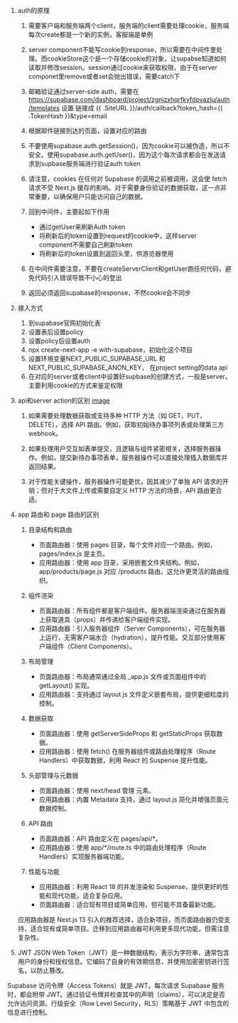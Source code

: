 1. auth的原理
    1. 需要客户端和服务端两个client，服务端的client需要处理cookie，服务端每次create都是一个新的实例，客服端是单例
    2. server component不能写cookie到response，所以需要在中间件里处理。而cookieStore这个是一个存储cookie的对象，让supabse知道如何读取并修改session。session通过cookie来获取权限。由于在server componet里remove或者set会抛出错误，需要catch下

    3. 邮箱验证通过server-side auth，需要在 https://supabase.com/dashboard/project/zgnjzxhqrfkyfdpvazlu/auth/templates 设置 链接成 {{ .SiteURL }}/auth/callback?token_hash={{ .TokenHash }}&type=email
    4. 根据邮件链接到达的页面，设置对应的路由
    5. 不要使用supabase.auth.getSession()，因为cookie可以被伪造，所以不安全。使用supabase.auth.getUser()，因为这个每次请求都会在发送请求到supbase服务端进行验证auth token
    6. 请注意，cookies 在任何对 Supabase 的调用之前被调用，这会使 fetch 请求不受 Next.js 缓存的影响。对于需要身份验证的数据获取，这一点非常重要，以确保用户只能访问自己的数据。
    7. 回到中间件，主要起如下作用
        + 通过getUser来刷新Auth token
        + 将刷新后的token设置到request的cookie中，这样server component不需要自己刷新token
        + 将刷新后的token设置到返回头里，供游览器使用
    8. 在中间件需要注意，不要在createServerClient和getUser跑任何代码，避免代码引入错误导致不小心的登出
    9. 返回必须返回supabase的response，不然cookie会不同步


2. 接入方式
    1. 到supabase官网初始化表
    2. 设置表后设置policy
    3. 设置policy后设置auth
    4. npx create-next-app -e with-supabase，初始化这个项目
    5. 设置环境变量NEXT_PUBLIC_SUPABASE_URL 和 NEXT_PUBLIC_SUPABASE_ANON_KEY， 在project setting的data api
    6. 在对应的server或者client中设置好supbase的创建方式，一般是server。主要利用cookie的方式来鉴定权限

3. api和server action的区别
  [image](./screenshot-20250310-165239.png)
  
    1. 如果需要处理数据获取或支持多种 HTTP 方法（如 GET、PUT、DELETE），选择 API 路由。例如，获取初始待办事项列表或处理第三方 webhook。

    2. 如果处理用户交互如表单提交，且逻辑与组件紧密相关，选择服务器操作。例如，提交新待办事项表单，服务器操作可以直接处理插入数据库并返回结果。

    3. 对于性能关键操作，服务器操作可能更优，因其减少了单独 API 请求的开销；但对于大文件上传或需要自定义 HTTP 方法的场景，API 路由更合适。




4. app 路由和 page 路由的区别
    1. 目录结构和路由
        + 页面路由器：使用 pages 目录，每个文件对应一个路由。例如，pages/index.js 是主页。
        + 应用路由器：使用 app 目录，采用嵌套文件夹结构。例如，app/products/page.js 对应 /products 路由。这允许更灵活的路由组织。

    2. 组件渲染
        + 页面路由器：所有组件都是客户端组件。服务器端渲染通过在服务器上获取道具（props）并传递给客户端组件实现。
        + 应用路由器：引入服务器组件（Server Components），可在服务器上运行，无需客户端水合（hydration），提升性能。交互部分使用客户端组件（Client Components）。

    3. 布局管理
        + 页面路由器：布局通常通过全局 _app.js 文件或页面组件中的 getLayout() 实现。
        + 应用路由器：支持通过 layout.js 文件定义嵌套布局，提供更细粒度的控制。

    4. 数据获取
        + 页面路由器：使用 getServerSideProps 和 getStaticProps 获取数据。
        + 应用路由器：使用 fetch() 在服务器组件或路由处理程序（Route Handlers）中获取数据，利用 React 的 Suspense 提升性能。

    5. 头部管理与元数据
        + 页面路由器：使用 next/head 管理 <head> 元素。
        + 应用路由器：内置 Metadata 支持，通过 layout.js 简化并增强页面元数据控制。

    6. API 路由
        + 页面路由器：API 路由定义在 pages/api/*。
        + 应用路由器：使用 app/*/route.ts 中的路由处理程序（Route Handlers）实现服务器端功能。

    7. 性能与功能
        + 应用路由器：利用 React 18 的并发渲染和 Suspense，提供更好的性能和现代功能，适合复杂应用。
        + 页面路由器：适合现有项目或简单应用，但可能不具备最新功能。

    应用路由器是 Next.js 13 引入的推荐选择，适合新项目，而页面路由器仍受支持，适合现有或简单项目。迁移到应用路由器可利用更多现代功能，但需注意复杂性。

5. JWT
JSON Web Token（JWT）是一种数据结构，表示为字符串，通常包含用户的身份和授权信息。它编码了自身的有效期信息，并使用加密密钥进行签名，以防止篡改。

Supabase 访问令牌（Access Tokens）就是 JWT。每次请求 Supabase 服务时，都会附带 JWT。通过验证令牌并检查其中的声明（claims），可以决定是否允许访问资源。行级安全（Row Level Security，RLS）策略基于 JWT 中包含的信息进行控制。

